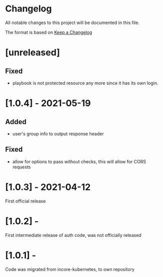 # Changelog
All notable changes to this project will be documented in this file.

The format is based on [Keep a Changelog](http://keepachangelog.com/en/1.0.0/)

# [unreleased]
## Fixed
- playbook is not protected resource any more since it has its own login.

# [1.0.4] - 2021-05-19
## Added
- user's group info to output response header

## Fixed
- allow for options to pass without checks, this will allow for CORS requests

# [1.0.3] - 2021-04-12

First official release

# [1.0.2] -

First intermediate release of  auth code, was not officially released

# [1.0.1] -

Code was migrated from incore-kubernetes, to own repository